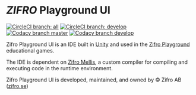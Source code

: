 # _ZIFRO_ Playground UI

[![CircleCI branch: all](https://img.shields.io/circleci/token/379c54331c6f0cf87edd79aadad56a53b8775f96/project/github/zardan/ui.svg?label=%2Fall&logo=circleci)](https://circleci.com/gh/zardan/ui)
[![CircleCI branch: develop](https://img.shields.io/circleci/token/379c54331c6f0cf87edd79aadad56a53b8775f96/project/github/zardan/ui/develop.svg?label=%2Fdevelop&logo=circleci)](https://circleci.com/gh/zardan/ui)  
[![Codacy branch master](https://img.shields.io/codacy/grade/9b00237765aa42ab93c85f9b4cc06601/master.svg?label=code%20quality%20%2Fmaster&logo=codacy)](https://app.codacy.com/project/zifro/ui/dashboard?bid=12230459&token=qu58GTMiwHbjyh6&utm_source=github.com&utm_medium=referral&utm_content=zardan/compiler&utm_campaign=Badge_Grade)
[![Codacy branch develop](https://img.shields.io/codacy/grade/9b00237765aa42ab93c85f9b4cc06601/develop.svg?label=code%20quality%20%2Fdevelop&logo=codacy)](https://app.codacy.com/project/zifro/ui/dashboard?bid=12230464&token=qu58GTMiwHbjyh6&utm_source=github.com&utm_medium=referral&utm_content=zardan/compiler&utm_campaign=Badge_Grade)

Zifro Playground UI is an IDE built in [Unity](https://unity3d.com) and used in the [Zifro Playground](https://www.zifro.se/#playground) educational games.

The IDE is dependent on [Zifro Mellis](https://github.com/zardan/compiler), a custom compiler for compiling and executing code in the runtime environment.

Zifro Playground UI is developed, maintained, and owned by © Zifro AB ([zifro.se](https://zifro.se/))
